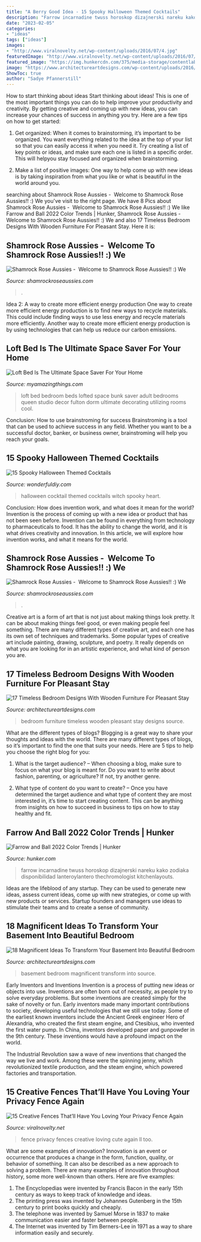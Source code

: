```yaml
---
title: "A Berry Good Idea - 15 Spooky Halloween Themed Cocktails"
description: "Farrow incarnadine twuss horoskop dizajnerski nareku kako zodiaka disponibilidad lanteroylantero thechromologist kitchenlayouts"
date: "2023-02-05"
categories:
- "ideas"
tags: ["ideas"]
images:
- "http://www.viralnovelty.net/wp-content/uploads/2016/07/4.jpg"
featuredImage: "http://www.viralnovelty.net/wp-content/uploads/2016/07/4.jpg"
featured_image: "https://img.hunkercdn.com/375/media-storage/contentlab-data/8/23/d2055e1c3af941a4beefa6ced67d73b6.jpg"
image: "https://www.architectureartdesigns.com/wp-content/uploads/2016/12/2-14.jpg"
ShowToc: true
author: "Sadye Pfannerstill"
---
```



How to start thinking about ideas
Start thinking about ideas! This is one of the most important things you can do to help improve your productivity and creativity. By getting creative and coming up with new ideas, you can increase your chances of success in anything you try. Here are a few tips on how to get started:
1. Get organized: When it comes to brainstorming, it’s important to be organized. You want everything related to the idea at the top of your list so that you can easily access it when you need it. Try creating a list of key points or ideas, and make sure each one is listed in a specific order. This will helpyou stay focused and organized when brainstorming.

2. Make a list of positive images: One way to help come up with new ideas is by taking inspiration from what you like or what is beautiful in the world around you.

	

		
searching about Shamrock Rose Aussies - ﻿﻿﻿ Welcome to Shamrock Rose Aussies!! :) We you've visit to the right page. We have 8 Pics about Shamrock Rose Aussies - ﻿﻿﻿ Welcome to Shamrock Rose Aussies!! :) We like Farrow and Ball 2022 Color Trends | Hunker, Shamrock Rose Aussies - ﻿﻿﻿ Welcome to Shamrock Rose Aussies!! :) We and also 17 Timeless Bedroom Designs With Wooden Furniture For Pleasant Stay. Here it is:
		
    
## Shamrock Rose Aussies - ﻿﻿﻿ Welcome To Shamrock Rose Aussies!! :) We

<img loading=lazy src="http://shamrockroseaussies.com/yahoo_site_admin/assets/images/DSC_0349.95233123_std.jpg" onerror="this.onerror=null;this.src='https://tse1.mm.bing.net/th?id=OIP.XN2iUvDr9b744v4SBwNomwHaE-&amp;pid=15.1';" alt="Shamrock Rose Aussies - ﻿﻿﻿ Welcome to Shamrock Rose Aussies!! :) We">

_Source: shamrockroseaussies.com_

>. 

	

Idea 2: A way to create more efficient energy production
One way to create more efficient energy production is to find new ways to recycle materials. This could include finding ways to use less energy and recycle materials more efficiently. Another way to create more efficient energy production is by using technologies that can help us reduce our carbon emissions.

    
## Loft Bed Is The Ultimate Space Saver For Your Home

<img loading=lazy src="http://myamazingthings.com/wp-content/uploads/2017/09/loft-bed-2.jpg" onerror="this.onerror=null;this.src='https://tse4.mm.bing.net/th?id=OIP.KMnbnlDJod4NYB3VMlKkfwHaLH&amp;pid=15.1';" alt="Loft Bed Is The Ultimate Space Saver For Your Home">

_Source: myamazingthings.com_

>loft bed bedroom beds lofted space bunk saver adult bedrooms queen studio decor fulton dorm ultimate decorating utilizing rooms cool. 

	

Conclusion: How to use brainstroming for success
Brainstroming is a tool that can be used to achieve success in any field. Whether you want to be a successful doctor, banker, or business owner, brainstroming will help you reach your goals.

    
## 15 Spooky Halloween Themed Cocktails

<img loading=lazy src="https://cdn.wonderfuldiy.com/wp-content/uploads/2017/10/The-Witchs-Heart-cocktail.jpg" onerror="this.onerror=null;this.src='https://tse2.mm.bing.net/th?id=OIP.k_ZFj4YC3LFt555356VLvQHaLL&amp;pid=15.1';" alt="15 Spooky Halloween Themed Cocktails">

_Source: wonderfuldiy.com_

>halloween cocktail themed cocktails witch spooky heart. 

	

Conclusion: How does invention work, and what does it mean for the world?
Invention is the process of coming up with a new idea or product that has not been seen before. Invention can be found in everything from technology to pharmaceuticals to food. It has the ability to change the world, and it is what drives creativity and innovation. In this article, we will explore how invention works, and what it means for the world.

    
## Shamrock Rose Aussies - ﻿﻿﻿ Welcome To Shamrock Rose Aussies!! :) We

<img loading=lazy src="http://shamrockroseaussies.com/yahoo_site_admin/assets/images/DSC_0354.95233241_std.jpg" onerror="this.onerror=null;this.src='https://tse2.mm.bing.net/th?id=OIP.tKZ7SRJSoJLoXo2urBcI_AHaE-&amp;pid=15.1';" alt="Shamrock Rose Aussies - ﻿﻿﻿ Welcome to Shamrock Rose Aussies!! :) We">

_Source: shamrockroseaussies.com_

>. 

	

Creative art is a form of art that is not just about making things look pretty. It can be about making things feel good, or even making people feel something. There are many different types of creative art, and each one has its own set of techniques and trademarks. Some popular types of creative art include painting, drawing, sculpture, and poetry. It really depends on what you are looking for in an artistic experience, and what kind of person you are.

    
## 17 Timeless Bedroom Designs With Wooden Furniture For Pleasant Stay

<img loading=lazy src="https://www.architectureartdesigns.com/wp-content/uploads/2016/12/2-14.jpg" onerror="this.onerror=null;this.src='https://tse2.mm.bing.net/th?id=OIP.Sb2jPercAFzcYzRKAOkxcwHaLL&amp;pid=15.1';" alt="17 Timeless Bedroom Designs With Wooden Furniture For Pleasant Stay">

_Source: architectureartdesigns.com_

>bedroom furniture timeless wooden pleasant stay designs source. 

	

What are the different types of blogs?
Blogging is a great way to share your thoughts and ideas with the world. There are many different types of blogs, so it’s important to find the one that suits your needs. Here are 5 tips to help you choose the right blog for you: 
1. What is the target audience? – When choosing a blog, make sure to focus on what your blog is meant for. Do you want to write about fashion, parenting, or agriculture? If not, try another genre. 

2. What type of content do you want to create? – Once you have determined the target audience and what type of content they are most interested in, it’s time to start creating content. This can be anything from insights on how to succeed in business to tips on how to stay healthy and fit. 


    
## Farrow And Ball 2022 Color Trends | Hunker

<img loading=lazy src="https://img.hunkercdn.com/375/media-storage/contentlab-data/8/23/d2055e1c3af941a4beefa6ced67d73b6.jpg" onerror="this.onerror=null;this.src='https://tse2.mm.bing.net/th?id=OIP.61d1IisakwIozQPPI6SGSgAAAA&amp;pid=15.1';" alt="Farrow and Ball 2022 Color Trends | Hunker">

_Source: hunker.com_

>farrow incarnadine twuss horoskop dizajnerski nareku kako zodiaka disponibilidad lanteroylantero thechromologist kitchenlayouts. 

	

Ideas are the lifeblood of any startup. They can be used to generate new ideas, assess current ideas, come up with new strategies, or come up with new products or services. Startup founders and managers use ideas to stimulate their teams and to create a sense of community.

    
## 18 Magnificent Ideas To Transform Your Basement Into Beautiful Bedroom

<img loading=lazy src="https://www.architectureartdesigns.com/wp-content/uploads/2016/01/16-34-630x419.jpg" onerror="this.onerror=null;this.src='https://tse2.mm.bing.net/th?id=OIP.ihHG1hfOyAkIngq7qbe3XQHaE7&amp;pid=15.1';" alt="18 Magnificent Ideas To Transform Your Basement Into Beautiful Bedroom">

_Source: architectureartdesigns.com_

>basement bedroom magnificent transform into source. 

	

Early Inventors and Inventions
Invention is a process of putting new ideas or objects into use. Inventions are often born out of necessity, as people try to solve everyday problems. But some inventions are created simply for the sake of novelty or fun. Early inventors made many important contributions to society, developing useful technologies that we still use today.
Some of the earliest known inventors include the Ancient Greek engineer Hero of Alexandria, who created the first steam engine, and Ctesibius, who invented the first water pump. In China, inventors developed paper and gunpowder in the 9th century. These inventions would have a profound impact on the world.

The Industrial Revolution saw a wave of new inventions that changed the way we live and work. Among these were the spinning jenny, which revolutionized textile production, and the steam engine, which powered factories and transportation.

    
## 15 Creative Fences That’ll Have You Loving Your Privacy Fence Again

<img loading=lazy src="http://www.viralnovelty.net/wp-content/uploads/2016/07/4.jpg" onerror="this.onerror=null;this.src='https://tse3.mm.bing.net/th?id=OIP.rE5kEjY7_EzG2LxtpncoqwHaLJ&amp;pid=15.1';" alt="15 Creative Fences That’ll Have You Loving Your Privacy Fence Again">

_Source: viralnovelty.net_

>fence privacy fences creative loving cute again ll too. 

	

What are some examples of innovation?
Innovation is an event or occurrence that produces a change in the form, function, quality, or behavior of something. It can also be described as a new approach to solving a problem. There are many examples of innovation throughout history, some more well-known than others. Here are five examples:
1. The Encyclopedias were invented by Francis Bacon in the early 15th century as ways to keep track of knowledge and ideas.
2. The printing press was invented by Johannes Gutenberg in the 15th century to print books quickly and cheaply.
3. The telephone was invented by Samuel Morse in 1837 to make communication easier and faster between people. 
4. The Internet was invented by Tim Berners-Lee in 1971 as a way to share information easily and securely. 

